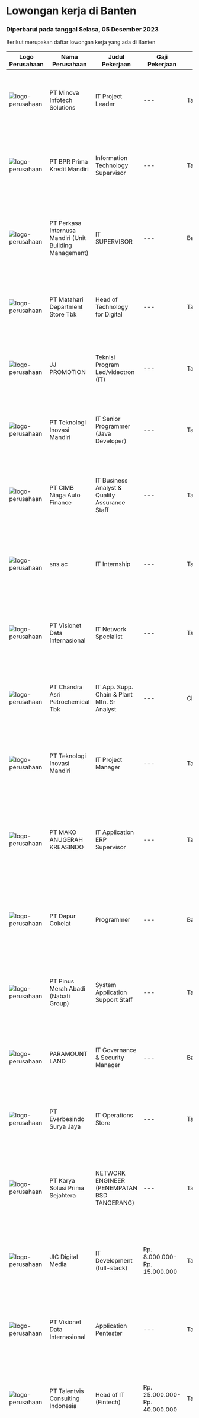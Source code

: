 
  # Lowongan kerja di Banten

  ### Diperbarui pada tanggal Selasa, 05 Desember 2023

  Berikut merupakan daftar lowongan kerja yang ada di Banten

  |Logo Perusahaan | Nama Perusahaan | Judul Pekerjaan | Gaji Pekerjaan | Lokasi | Deskripsi | Tanggal diunggah | Pranala |
  | -------------- | --------------- | --------------- | --------- | --------- | -------------- | ------- | ----------- |
  |![logo-perusahaan](https://image-service-cdn.seek.com.au/13f310b3253acf171cf5f8806097ea500f8d4002/ee4dce1061f3f616224767ad58cb2fc751b8d2dc)|PT Minova Infotech Solutions|IT Project Leader|---|Tangerang|We are a rapid-growing enterprise solutions Company, seeking the best candidates to join us in a challenging and out-of the box environment. As a...|Jumat, 17 November 2023|https://www.jobstreet.co.id/id/job/it-project-leader-4531642?token=0~093c2e90-c38c-46b1-8871-abdcd738d81c&sectionRank=1&jobId=jobstreet-id-job-4531642|
|![logo-perusahaan](https://image-service-cdn.seek.com.au/aa2dfa8815a0889f1df0dc4b80a4bbdc8629388b/ee4dce1061f3f616224767ad58cb2fc751b8d2dc)|PT BPR Prima Kredit Mandiri|Information Technology Supervisor|---|Tangerang|Tujuan jabatan :Mengembangkan inisiatif program IT untuk mendukung pengembangan teknologi informasi perusahaan, serta melakukan upaya penyelesaian...|Rabu, 15 November 2023|https://www.jobstreet.co.id/id/job/information-technology-supervisor-4529227?token=0~093c2e90-c38c-46b1-8871-abdcd738d81c&sectionRank=2&jobId=jobstreet-id-job-4529227|
|![logo-perusahaan](https://image-service-cdn.seek.com.au/111bb9e93d0bd815f0817926d12d321b54335557/ee4dce1061f3f616224767ad58cb2fc751b8d2dc)|PT Perkasa Internusa Mandiri (Unit Building Management)|IT SUPERVISOR|---|Banten|Kualifikasi IT Supervisor : Pendidikan Min. S1 IT ( Management Informatika, Sistem Informasi, Teknik Informasi Management) Memiliki Pengalaman Min. 3...|Rabu, 15 November 2023|https://www.jobstreet.co.id/id/job/it-supervisor-4529689?token=0~093c2e90-c38c-46b1-8871-abdcd738d81c&sectionRank=3&jobId=jobstreet-id-job-4529689|
|![logo-perusahaan](https://image-service-cdn.seek.com.au/efa846052ab558660bb169cf4fe0381318bb03b1/ee4dce1061f3f616224767ad58cb2fc751b8d2dc)|PT Matahari Department Store Tbk|Head of Technology for Digital|---|Tangerang|Due to our business growth, currently we’re looking for a talented person for our E Commerce Division. We are inviting you who are in line with our...|Kamis, 16 November 2023|https://www.jobstreet.co.id/id/job/head-of-technology-for-digital-4530698?token=0~093c2e90-c38c-46b1-8871-abdcd738d81c&sectionRank=4&jobId=jobstreet-id-job-4530698|
|![logo-perusahaan](https://image-service-cdn.seek.com.au/930736c9c140f9d9a4713c00a91f65f8dafe00c0/ee4dce1061f3f616224767ad58cb2fc751b8d2dc)|JJ PROMOTION|Teknisi Program Led/videotron (IT)|---|Tangerang|Kualifikasi -      Usia Maksimal 35 Tahun-      Pendidikan min Smk /D3 Jurusan Teknik informatika-      Mengerti dan menguasai bidang komputer...|Jumat, 17 November 2023|https://www.jobstreet.co.id/id/job/teknisi-program-led-videotron-it-4532396?token=0~093c2e90-c38c-46b1-8871-abdcd738d81c&sectionRank=5&jobId=jobstreet-id-job-4532396|
|![logo-perusahaan](https://image-service-cdn.seek.com.au/0068b3c7d8c0b5b3270173daee50f759a8f3f8de/ee4dce1061f3f616224767ad58cb2fc751b8d2dc)|PT Teknologi Inovasi Mandiri|IT Senior Programmer (Java Developer)|---|Tangerang|Have min. 5 years experiences with a backend framework such as Java (SpringBoot) Have experience in Java Development Broad knowledge of Java...|Jumat, 17 November 2023|https://www.jobstreet.co.id/id/job/it-senior-programmer-java-developer-4531671?token=0~093c2e90-c38c-46b1-8871-abdcd738d81c&sectionRank=6&jobId=jobstreet-id-job-4531671|
|![logo-perusahaan](https://image-service-cdn.seek.com.au/14f9f8ccc12d51121e96ea2224ff707c40d6ca88/ee4dce1061f3f616224767ad58cb2fc751b8d2dc)|PT CIMB Niaga Auto Finance|IT Business Analyst & Quality Assurance Staff|---|Tangerang|Tugas Pekerjaan Melakukan detail analisa atas permintaan dari unit bisnis Memastikan solusi yang dibuat sesuai dengan permintaan dan kebutuhan unit...|Kamis, 16 November 2023|https://www.jobstreet.co.id/id/job/it-business-analyst-quality-assurance-staff-4530413?token=0~093c2e90-c38c-46b1-8871-abdcd738d81c&sectionRank=7&jobId=jobstreet-id-job-4530413|
|![logo-perusahaan](https://image-service-cdn.seek.com.au/e7046ca816709c7b9b37025411901c36fa54a539/ee4dce1061f3f616224767ad58cb2fc751b8d2dc)|sns.ac|IT Internship|---|Tangerang|Latar Belakang Pendidikan Ilmu Komputer / Teknologi Informasi / Teknik Komputer / Telekomunikasi (Lebih disukai mahasiswa akhir semester 8 atau...|Selasa, 14 November 2023|https://www.jobstreet.co.id/id/job/it-internship-4528567?token=0~093c2e90-c38c-46b1-8871-abdcd738d81c&sectionRank=8&jobId=jobstreet-id-job-4528567|
|![logo-perusahaan](https://image-service-cdn.seek.com.au/84d23b3586ee4efd70ea62878095fcc6b1639e33/ee4dce1061f3f616224767ad58cb2fc751b8d2dc)|PT Visionet Data Internasional|IT Network Specialist|---|Tangerang|An IT Network Specialist is to research and develop, plan, design, and implement new projects. Support to operational for enhancement and...|Kamis, 16 November 2023|https://www.jobstreet.co.id/id/job/it-network-specialist-4530683?token=0~093c2e90-c38c-46b1-8871-abdcd738d81c&sectionRank=9&jobId=jobstreet-id-job-4530683|
|![logo-perusahaan](https://image-service-cdn.seek.com.au/1bc6feea7e1e81595b4fb656092918f03a8c2c9e/ee4dce1061f3f616224767ad58cb2fc751b8d2dc)|PT Chandra Asri Petrochemical Tbk|IT App. Supp. Chain & Plant Mtn. Sr Analyst|---|Cilegon|Job PurposeExecute &amp; monitor as a team/project leader on the IT service of IT App. SC &amp; Plant Mtn (more complex &amp; integrated application)...|Kamis, 16 November 2023|https://www.jobstreet.co.id/id/job/it-app.-supp.-chain-plant-mtn.-sr-analyst-4530821?token=0~093c2e90-c38c-46b1-8871-abdcd738d81c&sectionRank=10&jobId=jobstreet-id-job-4530821|
|![logo-perusahaan](https://image-service-cdn.seek.com.au/0068b3c7d8c0b5b3270173daee50f759a8f3f8de/ee4dce1061f3f616224767ad58cb2fc751b8d2dc)|PT Teknologi Inovasi Mandiri|IT Project Manager|---|Tangerang|Have minimum 3 years experience in project manager or a related fields Manages one or more cross-functional projects of medium to high complexity...|Jumat, 17 November 2023|https://www.jobstreet.co.id/id/job/it-project-manager-4531815?token=0~093c2e90-c38c-46b1-8871-abdcd738d81c&sectionRank=11&jobId=jobstreet-id-job-4531815|
|![logo-perusahaan](https://image-service-cdn.seek.com.au/572360d3ca694a6d9bdc85e2e0ffcb91dbd20bfa/ee4dce1061f3f616224767ad58cb2fc751b8d2dc)|PT MAKO ANUGERAH KREASINDO|IT Application ERP Supervisor|---|Tangerang|Kualifikasi : Pengalaman minimal 2 tahun sebagai IT Application ERP Supervisor Pendidikan S1 semua jurusan Berpengalaman di system ERP/SAP/Modul MM...|Jumat, 17 November 2023|https://www.jobstreet.co.id/id/job/it-application-erp-supervisor-4532339?token=0~093c2e90-c38c-46b1-8871-abdcd738d81c&sectionRank=12&jobId=jobstreet-id-job-4532339|
|![logo-perusahaan](https://image-service-cdn.seek.com.au/693321fac512e015ad638d0fe0ee4cae6817bbb8/ee4dce1061f3f616224767ad58cb2fc751b8d2dc)|PT Dapur Cokelat|Programmer|---|Banten|1. Usia Max. 30 tahun2. Pendidikan minimal D3 atau sederajat3. Diutamakan menguasai Golang sebagai bahasa pemrograman aplikasi. 4. Mempunyai logika...|Kamis, 16 November 2023|https://www.jobstreet.co.id/id/job/programmer-4530988?token=0~093c2e90-c38c-46b1-8871-abdcd738d81c&sectionRank=13&jobId=jobstreet-id-job-4530988|
|![logo-perusahaan](https://image-service-cdn.seek.com.au/2b38e4a06a28507c9b78ad8eb95fb05be50a43b9/ee4dce1061f3f616224767ad58cb2fc751b8d2dc)|PT Pinus Merah Abadi (Nabati Group)|System Application Support Staff|---|Tangerang|Kualifikasi: Usia maksimal 28 thn Pedidikan minimal S1 semua jurusan Diutamakan memiliki pengalaman dibidang IT Support minimal 1 tahun Memahami dan...|Rabu, 15 November 2023|https://www.jobstreet.co.id/id/job/system-application-support-staff-4529696?token=0~093c2e90-c38c-46b1-8871-abdcd738d81c&sectionRank=14&jobId=jobstreet-id-job-4529696|
|![logo-perusahaan](https://image-service-cdn.seek.com.au/9b89672f89316a54796bc2b34a95a56183f30fe1/ee4dce1061f3f616224767ad58cb2fc751b8d2dc)|PARAMOUNT LAND|IT Governance & Security Manager|---|Banten|This position will be responsible for overall IT security &amp; governance department, review and develop IT policy and strategy for the entire...|Rabu, 15 November 2023|https://www.jobstreet.co.id/id/job/it-governance-security-manager-4530021?token=0~093c2e90-c38c-46b1-8871-abdcd738d81c&sectionRank=15&jobId=jobstreet-id-job-4530021|
|![logo-perusahaan](https://image-service-cdn.seek.com.au/2d18f5d7418e8cb8028b9d0500ad0ac1bffe6637/ee4dce1061f3f616224767ad58cb2fc751b8d2dc)|PT Everbesindo Surya Jaya|IT Operations Store|---|Tangerang|Job Qualifications : Maximum age is 30 years old Minimum bachelor’s degree of IT related majors from reputable universities Minimal 1 year of IT...|Selasa, 14 November 2023|https://www.jobstreet.co.id/id/job/it-operations-store-4527773?token=0~093c2e90-c38c-46b1-8871-abdcd738d81c&sectionRank=16&jobId=jobstreet-id-job-4527773|
|![logo-perusahaan](https://image-service-cdn.seek.com.au/bb0f2c313297f2db3d497466b95d7da85644edc0/ee4dce1061f3f616224767ad58cb2fc751b8d2dc)|PT Karya Solusi Prima Sejahtera|NETWORK ENGINEER (PENEMPATAN BSD TANGERANG)|---|Tangerang|Kualifikasi: Usia maksimal 28 tahun; Pendidikan minimal D3/S1 jurusan Teknik Telekomunikasi; Memiliki pengalaman minimal 1 tahun pada bidang Network...|Rabu, 15 November 2023|https://www.jobstreet.co.id/id/job/network-engineer-penempatan-bsd-tangerang-4530163?token=0~093c2e90-c38c-46b1-8871-abdcd738d81c&sectionRank=17&jobId=jobstreet-id-job-4530163|
|![logo-perusahaan](https://i.ibb.co/sqvTCh9/112815900-stock-vector-no-image-available-icon-flat-vector.webp)|JIC Digital Media|IT Development (full-stack)|Rp. 8.000.000-Rp. 15.000.000|Tangerang|Write well-designed, testable, and efficient codes Building features and applications with a responsive design Gather and evaluating user feedback...|Selasa, 14 November 2023|https://www.jobstreet.co.id/id/job/it-development-full-stack-4528252?token=0~093c2e90-c38c-46b1-8871-abdcd738d81c&sectionRank=18&jobId=jobstreet-id-job-4528252|
|![logo-perusahaan](https://image-service-cdn.seek.com.au/a6b9a9d9debb082e30249fdb9d0753e07401180c/ee4dce1061f3f616224767ad58cb2fc751b8d2dc)|PT Visionet Data Internasional|Application Pentester|---|Tangerang|Deskripsi Pekerjaan : Merencanakan dan mengeksekusi VATest / Pentest terhadap mobile apps Mengevaluasi hasil VATest / Pentest, memberikan rekomendasi...|Kamis, 16 November 2023|https://www.jobstreet.co.id/id/job/application-pentester-4530898?token=0~093c2e90-c38c-46b1-8871-abdcd738d81c&sectionRank=19&jobId=jobstreet-id-job-4530898|
|![logo-perusahaan](https://i.ibb.co/sqvTCh9/112815900-stock-vector-no-image-available-icon-flat-vector.webp)|PT Talentvis Consulting Indonesia|Head of IT (Fintech)|Rp. 25.000.000-Rp. 40.000.000|Tangerang|The Head of IT in a Fintech (Financial Technology) company plays a crucial role in managing and overseeing the technological infrastructure and...|Selasa, 14 November 2023|https://www.jobstreet.co.id/id/job/head-of-it-fintech-4528836?token=0~093c2e90-c38c-46b1-8871-abdcd738d81c&sectionRank=20&jobId=jobstreet-id-job-4528836|
|![logo-perusahaan](https://image-service-cdn.seek.com.au/84d23b3586ee4efd70ea62878095fcc6b1639e33/ee4dce1061f3f616224767ad58cb2fc751b8d2dc)|PT Visionet Data Internasional|System Administrator|---|Tangerang|Deskripsi PekerjaanA System Administrator is an IT professional who manage a customer’s workload. This workload includes system administration,...|Kamis, 16 November 2023|https://www.jobstreet.co.id/id/job/system-administrator-4531130?token=0~093c2e90-c38c-46b1-8871-abdcd738d81c&sectionRank=21&jobId=jobstreet-id-job-4531130|
|![logo-perusahaan](https://image-service-cdn.seek.com.au/2e0b071a1e982b42f15f297eea603a06acc951f4/ee4dce1061f3f616224767ad58cb2fc751b8d2dc)|PT Dwidasa Samsara Indonesia|Project Manager - Tangerang (Alam Sutera)|Rp. 8.000.000-Rp. 10.000.000|Tangerang|Job Description: Plan the project Define the scope of the project in collaboration with senior management Create a detailed work plan which identifies...|Jumat, 17 November 2023|https://www.jobstreet.co.id/id/job/project-manager-tangerang-alam-sutera-4532392?token=0~093c2e90-c38c-46b1-8871-abdcd738d81c&sectionRank=22&jobId=jobstreet-id-job-4532392|
|![logo-perusahaan](https://image-service-cdn.seek.com.au/290d9ebb267fd892108d05be89582fa22d3e044c/ee4dce1061f3f616224767ad58cb2fc751b8d2dc)|Mandaya Royal Hospital Puri|IT Application Coordinator (Mandaya Royal Hospital Puri)|---|Tangerang|KUALIFIKASI : Minimal S1 dari jurusan Teknik Informatika/Ilmu Komputer/Sistem Informasi/Teknik Elektro, atau jurusan terkait bidang IT; Diutamakan...|Rabu, 15 November 2023|https://www.jobstreet.co.id/id/job/it-application-coordinator-mandaya-royal-hospital-puri-4529624?token=0~093c2e90-c38c-46b1-8871-abdcd738d81c&sectionRank=23&jobId=jobstreet-id-job-4529624|
|![logo-perusahaan](https://image-service-cdn.seek.com.au/1eb1b2baa56f434821317dba8fa11559dd24a18c/ee4dce1061f3f616224767ad58cb2fc751b8d2dc)|PT Pendanaan Teknologi Nusa|IT Manager|---|Tangerang|Responsibilities: In partnership with the founders, identify opportunities and risks for delivering the company's goals Review current best practices...|Senin, 13 November 2023|https://www.jobstreet.co.id/id/job/it-manager-4527577?token=0~093c2e90-c38c-46b1-8871-abdcd738d81c&sectionRank=24&jobId=jobstreet-id-job-4527577|
|![logo-perusahaan](https://image-service-cdn.seek.com.au/0401c56e928487d2f29123172ea6acb5d2a335c6/ee4dce1061f3f616224767ad58cb2fc751b8d2dc)|PT Solusi Pembayaran Elektronik|IT Project Manager|---|Tangerang|Hi SPEcial People!We're looking for IT Project Manager who passionate in Fintech Industry, update with technologies and able to work with the team. If...|Senin, 13 November 2023|https://www.jobstreet.co.id/id/job/it-project-manager-4526685?token=0~093c2e90-c38c-46b1-8871-abdcd738d81c&sectionRank=25&jobId=jobstreet-id-job-4526685|
|![logo-perusahaan](https://image-service-cdn.seek.com.au/6c568ba36780642b30de509e2e495cad6ae4c026/ee4dce1061f3f616224767ad58cb2fc751b8d2dc)|Argon Group|Product Manager - Payment|---|Banten|Description : Define and implement product development and product management plan Initiate, analyze, propose, and launch new product ideas (product...|Kamis, 16 November 2023|https://www.jobstreet.co.id/id/job/product-manager-payment-4530408?token=0~093c2e90-c38c-46b1-8871-abdcd738d81c&sectionRank=26&jobId=jobstreet-id-job-4530408|
|![logo-perusahaan](https://image-service-cdn.seek.com.au/f2664d211a6f53bc2a257232f8b6c9648f9a8b61/ee4dce1061f3f616224767ad58cb2fc751b8d2dc)|PT Astari Niagara Internasional|System Analyst|---|Tangerang|PT Astari Niagara Internasional sedang mencari System Analyst untuk penempatan TangerangKualifikasi: S1 in Ilmu Komputer / Informatika / Sistem...|Senin, 13 November 2023|https://www.jobstreet.co.id/id/job/system-analyst-4526330?token=0~093c2e90-c38c-46b1-8871-abdcd738d81c&sectionRank=27&jobId=jobstreet-id-job-4526330|
|![logo-perusahaan](https://image-service-cdn.seek.com.au/f5de9a44d13413f7e5653b93a3303d45eea565d9/ee4dce1061f3f616224767ad58cb2fc751b8d2dc)|PT. Nuansa Citra Ramantha|Web Programmer|---|Tangerang|Memiliki kemampuan logika Pemrograman yang baik Memiliki kemampuan menganalisan code Memiliki kemampuan menganalisa bisnis proses Memiliki kemampuan...|Selasa, 14 November 2023|https://www.jobstreet.co.id/id/job/web-programmer-4528625?token=0~093c2e90-c38c-46b1-8871-abdcd738d81c&sectionRank=28&jobId=jobstreet-id-job-4528625|
|![logo-perusahaan](https://image-service-cdn.seek.com.au/c318dd0b699c6160d2411e7473745c289633be44/ee4dce1061f3f616224767ad58cb2fc751b8d2dc)|PT Graha Karya Informasi|IT Engineer/IT Support/IT Dekstop Support (DSO)|---|Jakarta Raya|Requirements:1. Minimum 6 Months as an IT Support (Fresh Graduate are welcome to apply)2. Bachelor's Degree in Computer/ IT or equivalent3. Have...|Rabu, 08 November 2023|https://www.jobstreet.co.id/id/job/it-engineer-it-support-it-dekstop-support-dso-4522798?token=0~093c2e90-c38c-46b1-8871-abdcd738d81c&sectionRank=29&jobId=jobstreet-id-job-4522798|
|![logo-perusahaan](https://image-service-cdn.seek.com.au/4cf2a680e40684f2c1e45f1d04725525a26ebc67/ee4dce1061f3f616224767ad58cb2fc751b8d2dc)|PT GRAPHIE GLOBAL INTERAKTIF|3D Game Modeller|---|Jakarta Raya|Job Responsibilities: Creating 3D Model character for game Smoothing a 3D file Editing 3D File UV Unwrap texturing Humanoid Rigging Required Software...|Senin, 06 November 2023|https://www.jobstreet.co.id/id/job/3d-game-modeller-4519808?token=0~093c2e90-c38c-46b1-8871-abdcd738d81c&sectionRank=30&jobId=jobstreet-id-job-4519808|


  [Kembali ke daftar lowongan kerja 🔙](../README.md#daftar-lowongan-kerja)
  